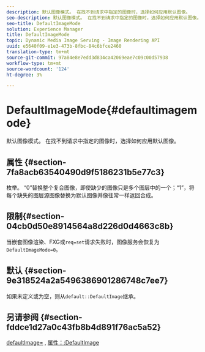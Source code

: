 ```yaml
---
description: 默认图像模式。 在找不到请求中指定的图像时，选择如何应用默认图像。
seo-description: 默认图像模式。 在找不到请求中指定的图像时，选择如何应用默认图像。
seo-title: DefaultImageMode
solution: Experience Manager
title: DefaultImageMode
topic: Dynamic Media Image Serving - Image Rendering API
uuid: e5640f09-e1e3-473b-8fbc-84c6bfce2460
translation-type: tm+mt
source-git-commit: 97a84e8e7edd3d834ca42069eae7c09c00d57938
workflow-type: tm+mt
source-wordcount: '124'
ht-degree: 3%

---
```



# DefaultImageMode{#defaultimagemode}

默认图像模式。 在找不到请求中指定的图像时，选择如何应用默认图像。

## 属性 {#section-7fa8acb63540490d9f5186231b5e77c3}

枚举。 “0”替换整个复合图像，即使缺少的图像只是多个图层中的一个；“1”，将每个缺失的图层源图像替换为默认图像并像往常一样返回合成。

## 限制{#section-04cb0d50e8914564a8d226d0d4663c8b}

当嵌套图像渲染、FXG或`req=set`请求失败时，图像服务会恢复为`DefaultImageMode=0`。

## 默认 {#section-9e318524a2a5496386901286748c7ee7}

如果未定义或为空，则从`default::DefaultImage`继承。

## 另请参阅 {#section-fddce1d27a0c43fb8b4d891f76ac5a52}

[defaultImage=](../../../../../is-api/image-catalog/image-serving-api-ref/c-image-catalog-reference/c-attributes-reference/r-is-cat-defaultimage.md#reference-8e9900e129f54ed68462a3c2fc3bc433) , [属性：:DefaultImage](../../../../../is-api/http-ref/image-serving-api-ref/c-http-protocol-reference/c-command-reference/r-is-http-defaultimage.md#reference-209aa6ce830f490483412eb26af67fd2)
